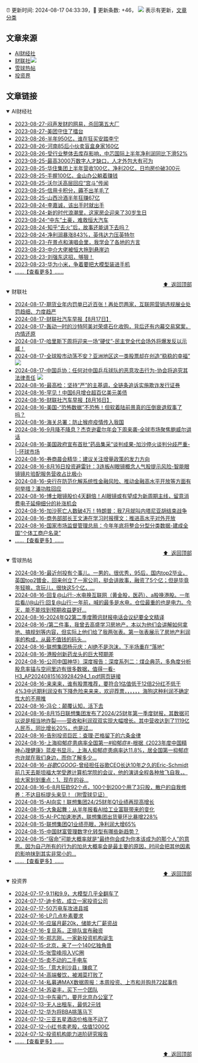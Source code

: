 ##

:alarm_clock: 更新时间: 2024-08-17 04:33:39，:rocket: 更新条数: +46， ![](/assets/dot.png) 表示有更新，[文章分类](/TAGS.md)

## 文章来源

- [AI财经社](#ai财经社)  
- [财联社](#财联社)![](/assets/dot.png)   
- [雪球热帖](#雪球热帖)  
- [投资界](#投资界)  

## 文章链接

<details open>
<summary id="ai财经社">
 AI财经社
</summary>


- [2023-08-27-闷声发财的网易，杀回第五大厂](https://www.aicaijing.com.cn/article/18610)  
- [2023-08-27-美团守住了擂台](https://www.aicaijing.com.cn/article/18611)  
- [2023-08-26-半年950亿，谁在狂买安踏李宁](https://www.aicaijing.com.cn/article/18607)  
- [2023-08-26-河南85后小伙卖盲盒身家160亿](https://www.aicaijing.com.cn/article/18608)  
- [2023-08-26-受行业整体去库存影响，中芯国际上半年净利润同比下滑52%](https://www.aicaijing.com.cn/article/18609)  
- [2023-08-25-最高3000万数字人才缺口，人才外包大有可为](https://www.aicaijing.com.cn/article/18601)  
- [2023-08-25-华住集团上半年营收100亿，净利20亿，日均房价破300元](https://www.aicaijing.com.cn/article/18602)  
- [2023-08-25-手握100亿，金山办公躺着赚钱](https://www.aicaijing.com.cn/article/18603)  
- [2023-08-25-沃尔沃高层回应“宫斗”传闻](https://www.aicaijing.com.cn/article/18604)  
- [2023-08-25-信用卡积分，薅不出羊毛了](https://www.aicaijing.com.cn/article/18605)  
- [2023-08-25-山西汾酒半年狂赚67亿](https://www.aicaijing.com.cn/article/18606)  
- [2023-08-24-李嘉诚，该出手时就出手](https://www.aicaijing.com.cn/article/18596)  
- [2023-08-24-新的时代浪潮里，这家房企迎来了30岁生日](https://www.aicaijing.com.cn/article/18597)  
- [2023-08-24-“中东”土豪，难救恒大汽车](https://www.aicaijing.com.cn/article/18598)  
- [2023-08-24-知乎“去火”后，故事还能讲下去吗？](https://www.aicaijing.com.cn/article/18599)  
- [2023-08-24-净利润暴涨843%，英伟达力压英特尔](https://www.aicaijing.com.cn/article/18600)  
- [2023-08-23-在景点和演唱会里，我学会了各地的方言](https://www.aicaijing.com.cn/article/18591)  
- [2023-08-23-中介大佬被恒大拖到悬崖边](https://www.aicaijing.com.cn/article/18592)  
- [2023-08-23-刘强东这招，够狠！](https://www.aicaijing.com.cn/article/18593)  
- [2023-08-23-华为小米，争着要把大模型装进手机](https://www.aicaijing.com.cn/article/18594)  
- [......【查看更多】......](/details/AI财经社.md)

<div align="right"><a href="#文章来源">⬆ &nbsp;返回顶部</a></div>
</details>

<details open>
<summary id="财联社">
 财联社
</summary>


- [2024-08-17-期货业年内罚单已近百张！再处罚两家，互联网营销违规展业处罚趋细、力度趋严](https://www.cls.cn/detail/1767270)  
- [2024-08-17-财联社汽车早报【8月17日】](https://www.cls.cn/detail/1767249)  
- [2024-08-17-轰动一时的沙特阿美对荣盛石化收购，背后还有内幕交易窝案，内情还原](https://www.cls.cn/detail/1767248)  
- [2024-08-17-哈里斯下周将迎来一场“硬仗”-民主党全代会场外将爆发反以示威！](https://www.cls.cn/detail/1767264)  
- [2024-08-17-全球股市动荡不安？亚洲地区这一类股票却在创造“稳稳的幸福”](https://www.cls.cn/detail/1767306) ![](/assets/new.png)  
- [2024-08-17-中国乒协：任何对中国乒乓球队的恶意攻击行为-协会将追究其法律责任](https://www.cls.cn/detail/1767324) ![](/assets/new.png)  
- [2024-08-16-最高检：坚持“严”的主基调，全链条追诉实施欺诈发行证券](https://www.cls.cn/detail/1766122)  
- [2024-08-16-罕见！中国6月增仓超百亿美元美债](https://www.cls.cn/detail/1766092)  
- [2024-08-16-财联社汽车早报【8月16日】](https://www.cls.cn/detail/1765986)  
- [2024-08-16-美国-“恐怖数据”不恐怖！但软着陆前景真的压倒衰退叙事了吗？](https://www.cls.cn/detail/1766002)  
- [2024-08-16-海关总署：防止猴痘疫情传入我国](https://www.cls.cn/detail/1766000)  
- [2024-08-16-9月降不降息？杰克逊霍尔年会下周来袭-全球市场聚焦鲍威尔讲话](https://www.cls.cn/detail/1765987)  
- [2024-08-16-美国政府宣布首批“药品集采”谈判成果-加沙停火谈判分歧严重-|-环球市场](https://www.cls.cn/detail/1765952)  
- [2024-08-16-券商晨会精华：建议关注增量政策的发力方向](https://www.cls.cn/detail/1765964)  
- [2024-08-16-8月16日投资避雷针：3连板AI眼镜概念人气股提示风险-智能眼镜镜片验配服务营收占比极小](https://www.cls.cn/detail/1765969)  
- [2024-08-16-央行在防范化解系统性金融风险、推动金融高水平开放等方面有何举措？潘功胜回应](https://www.cls.cn/detail/1765968)  
- [2024-08-16-博士眼镜股价4天翻倍！AI眼镜或有望成为新周期主线，留意消费电子延伸细分的补涨机会](https://www.cls.cn/detail/1766030)  
- [2024-08-16-加沙死亡人数破4万！特朗普：我7月就叫内塔尼亚胡结束战争](https://www.cls.cn/detail/1766099)  
- [2024-08-16-商务部部长王文涛在学习时报撰文：推进高水平对外开放](https://www.cls.cn/detail/1766057)  
- [2024-08-16-国家市场监督管理总局：今年年底将整合分型分类数据-建成全国“个体工商户名录”](https://www.cls.cn/detail/1766179)  
- [......【查看更多】......](/details/财联社.md)

<div align="right"><a href="#文章来源">⬆ &nbsp;返回顶部</a></div>
</details>

<details open>
<summary id="雪球热帖">
 雪球热帖
</summary>


- [2024-08-16-最近创投有个事儿。一男的，很优秀，95后，国内top2毕业，英国top2镀金，回来创立了一家公司，挺会讲故事，融资了5个亿；但是毕竟年轻嘛，贪玩儿，很快这5个亿，...](https://xueqiu.com/9598793634/301290197)  
- [2024-08-16-回复@山行:-水电换互联网（黄金股，医药）、a股换港股。一年后看//@山行:回复@山行:一年前，喊的最多是水电，仓位最重的也是电力。今天，能不能找到预期收益更好...](https://xueqiu.com/4111857140/301283251)  
- [2024-08-16-2024年Q2第二季度腾讯财报电话会议纪要全文精译](https://xueqiu.com/6420747641/301277434)  
- [2024-08-16-/第二件事，我曾去高盛学习房地产，本以为他们会讲解如何拿地、搞规划等内容，但实际上他们给了我两张表。第一张表展示了房地产利润率的构成，从最不值钱的码头...](https://xueqiu.com/3167081651/301258110)  
- [2024-08-16-联想集团杨元庆：AI绝不是泡沫，下半场重在“落地”](https://xueqiu.com/1245479082/301238179)  
- [2024-08-16-港股创新药龙头的巨大预期差](https://xueqiu.com/9518372158/301229074)  
- [2024-08-16-公司中国神华）深度报告：深度系列二：煤企典范，多角度分析股息率锚与空间里边有很多数据，值得一看-H3_AP202408151639284294_1.pdf网页链接](https://xueqiu.com/9618213450/301263732)  
- [2024-08-16-来来来，谁有股票推荐，要符合1估值低于12倍2分红不低于4%3中远期利润没有下降危险来来来，欢迎荐票，，，，，，海狗这种利润不确定性大的不用推](https://xueqiu.com/8790885129/301250501)  
- [2024-08-16-冯仑：颠覆认知，活下去](https://xueqiu.com/5240755358/301253263)  
- [2024-08-16-8月15日联想集团发布了2024/25财年第一季度财报，其数据可以说是相当地炸裂——营收和利润双双实现大幅增长。其中营收达到了1119亿人民币，同比增长20%，也是过...](https://xueqiu.com/1456239271/301280112)  
- [2024-08-16-告别投资巨匠：查理·芒格留下的六条金律](https://xueqiu.com/9747525124/301281180)  
- [2024-08-16-上海抑郁症患病率全国第一#抑郁症#-根据《2023年度中国精神心理健康》蓝皮书显示，上海人抑郁症患病率达11.8%，居全国第一抑郁症也许就在我们身边，而你了解多少...](https://xueqiu.com/4136216371/301301666)  
- [2024-08-16-$谷歌CGOOG$-曾经担任谷歌CEO长达10年之久的Eric-Schmidt前几天去斯坦福大学受邀计算机学院的会议，他的演讲全程各种放飞自我，。给大家划划重点：1、现在的谷...](https://xueqiu.com/6490468241/301302206)  
- [2024-08-16-6-8月狂砍92个点，100个到200个用了3只股，散户的自我修养：不达目标提头来见！（附雪球见证）](https://xueqiu.com/8249093329/301345379)  
- [2024-08-15-AI向实！联想集团24/25财年Q1业绩再现高增长](https://xueqiu.com/2451660097/301120224)  
- [2024-08-15-大象起舞：从半年报看AI给工业富联带来的变化](https://xueqiu.com/4857977486/301108042)  
- [2024-08-15-AI-PC加速渗透，联想集团出货量环比暴增228%](https://xueqiu.com/9671841227/301122290)  
- [2024-08-15-联想集团Q1业绩亮眼，净利润大增65%](https://xueqiu.com/5226164677/301121346)  
- [2024-08-15-中国财富管理数字化转型有哪些新趋势？](https://xueqiu.com/7181466430/301132772)  
- [2024-08-15-“宿命”可能大概率就是“最终你会成为你本该成为的那个人”的意思。因为自己所有的行为的加总大概率会是最主要的原因，时间会把其他因素的影响抹到其实非常小的...](https://xueqiu.com/1247347556/301181024)  
- [......【查看更多】......](/details/雪球热帖.md)

<div align="right"><a href="#文章来源">⬆ &nbsp;返回顶部</a></div>
</details>

<details open>
<summary id="投资界">
 投资界
</summary>


- [2024-07-17-9.11和9.9，大模型几乎全翻车了](https://posts.careerengine.us/p/6697778c44726b29bffa3a09)  
- [2024-07-17-迪卡侬，成立一家投资公司](https://posts.careerengine.us/p/6697778c44726b29bffa3a01)  
- [2024-07-17-50万电车攻进县城](https://posts.careerengine.us/p/6697779c831e1d29eea44253)  
- [2024-07-16-LP几点朴素要求](https://posts.careerengine.us/p/669636a8720ed522248054dc)  
- [2024-07-16-应届月薪20k，储能大厂薪资战](https://posts.careerengine.us/p/669636a8720ed522248054d4)  
- [2024-07-16-复旦系，正排队宣布融资](https://posts.careerengine.us/p/66963699cb38e136a496986c)  
- [2024-07-16-郑志刚，一家新投资机构诞生](https://posts.careerengine.us/p/66963699cb38e136a4969874)  
- [2024-07-15-北京，来了一个140亿独角兽](https://posts.careerengine.us/p/6694db59a0c3ac562b61f9af)  
- [2024-07-15-张雪峰闯入VC圈](https://posts.careerengine.us/p/6694db59a0c3ac562b61f9b7)  
- [2024-07-15-卖不动的二手电车](https://posts.careerengine.us/p/6694db6836b2f1565d9b541a)  
- [2024-07-15-「意大利沙县」赚疯了](https://posts.careerengine.us/p/6694db6836b2f1565d9b5422)  
- [2024-07-14-高端餐饮，被湘菜打败了](https://posts.careerengine.us/p/6693862333c6e710d0bf9dc4)  
- [2024-07-14-私募通MAX数据周报：本周投资、上市和并购共72起事件](https://posts.careerengine.us/p/6693862333c6e710d0bf9dcc)  
- [2024-07-14-苏姿丰，买下一个团队](https://posts.careerengine.us/p/6693861481427510b2b9c123)  
- [2024-07-13-中东豪门，要开北京办公室了](https://posts.careerengine.us/p/66922794a876f80d113b51fe)  
- [2024-07-13-无人出租车，最低2元钱](https://posts.careerengine.us/p/669227b82202ae0dfac5d713)  
- [2024-07-12-华为将BBA挑落马下](https://posts.careerengine.us/p/6690a6c68082df14ead7eaac)  
- [2024-07-12-三亚五星酒店价格涨不动了](https://posts.careerengine.us/p/6690a6c68082df14ead7eaa4)  
- [2024-07-12-小红书卖老股，估值1200亿](https://posts.careerengine.us/p/6690a6b756b00014bcc00e8f)  
- [2024-07-12-投资机构能力进阶研究报告](https://posts.careerengine.us/p/6690a6b756b00014bcc00e87)  
- [......【查看更多】......](/details/投资界.md)

<div align="right"><a href="#文章来源">⬆ &nbsp;返回顶部</a></div>
</details>
